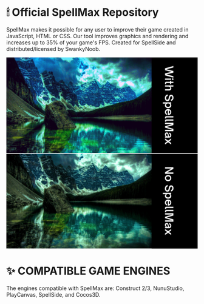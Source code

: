# 🕯 Official SpellMax Repository

SpellMax makes it possible for any user to improve their game created in JavaScript, HTML or CSS. Our tool improves graphics and rendering and increases up to 35% of your game's FPS. Created for SpellSide and distributed/licensed by SwankyNoob.

![alt text](https://github.com/NervousGroove/SpellMax/blob/main/SpellMax.png)

# ✨ COMPATIBLE GAME ENGINES

The engines compatible with SpellMax are:
Construct 2/3, NunuStudio, PlayCanvas, SpellSide, and Cocos3D.
